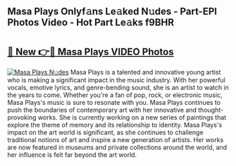## Masa Plays Onlyf𝚊ns Le𝚊ked N𝚞des - Part-EPl Photos Video - Hot Part Le𝚊ks f9BHR

# <h2><a href="http://ac21161.deff.icu/?id=Masa+Plays">🔗 New 👉🔴 Masa Plays VIDEO Photos</a></h2>

[![Masa Plays N𝚞des](https://i.imgur.com/rIISA9y.gif)](http://ac21161.deff.icu/?id=Masa+Plays)
Masa Plays is a talented and innovative young artist who is making a significant impact in the music industry. With her powerful vocals, emotive lyrics, and genre-bending sound, she is an artist to watch in the years to come. Whether you're a fan of pop, rock, or electronic music, Masa Plays's music is sure to resonate with you. Masa Plays continues to push the boundaries of contemporary art with her innovative and thought-provoking works. She is currently working on a new series of paintings that explore the theme of memory and its relationship to identity. Masa Plays's impact on the art world is significant, as she continues to challenge traditional notions of art and inspire a new generation of artists. Her works are now featured in museums and private collections around the world, and her influence is felt far beyond the art world.
